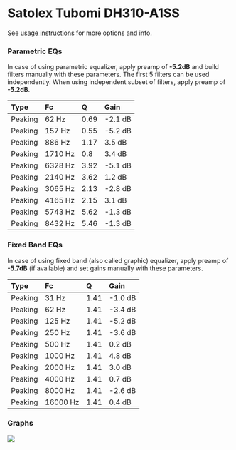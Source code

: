 # Satolex Tubomi DH310-A1SS
See [usage instructions](https://github.com/jaakkopasanen/AutoEq#usage) for more options and info.

### Parametric EQs
In case of using parametric equalizer, apply preamp of **-5.2dB** and build filters manually
with these parameters. The first 5 filters can be used independently.
When using independent subset of filters, apply preamp of **-5.2dB**.

| Type    | Fc      |    Q | Gain    |
|:--------|:--------|:-----|:--------|
| Peaking | 62 Hz   | 0.69 | -2.1 dB |
| Peaking | 157 Hz  | 0.55 | -5.2 dB |
| Peaking | 886 Hz  | 1.17 | 3.5 dB  |
| Peaking | 1710 Hz | 0.8  | 3.4 dB  |
| Peaking | 6328 Hz | 3.92 | -5.1 dB |
| Peaking | 2140 Hz | 3.62 | 1.2 dB  |
| Peaking | 3065 Hz | 2.13 | -2.8 dB |
| Peaking | 4165 Hz | 2.15 | 3.1 dB  |
| Peaking | 5743 Hz | 5.62 | -1.3 dB |
| Peaking | 8432 Hz | 5.46 | -1.3 dB |

### Fixed Band EQs
In case of using fixed band (also called graphic) equalizer, apply preamp of **-5.7dB**
(if available) and set gains manually with these parameters.

| Type    | Fc       |    Q | Gain    |
|:--------|:---------|:-----|:--------|
| Peaking | 31 Hz    | 1.41 | -1.0 dB |
| Peaking | 62 Hz    | 1.41 | -3.4 dB |
| Peaking | 125 Hz   | 1.41 | -5.2 dB |
| Peaking | 250 Hz   | 1.41 | -3.6 dB |
| Peaking | 500 Hz   | 1.41 | 0.2 dB  |
| Peaking | 1000 Hz  | 1.41 | 4.8 dB  |
| Peaking | 2000 Hz  | 1.41 | 3.0 dB  |
| Peaking | 4000 Hz  | 1.41 | 0.7 dB  |
| Peaking | 8000 Hz  | 1.41 | -2.6 dB |
| Peaking | 16000 Hz | 1.41 | 0.4 dB  |

### Graphs
![](https://raw.githubusercontent.com/jaakkopasanen/AutoEq/master/results/crinacle/usound/Satolex%20Tubomi%20DH310-A1SS/Satolex%20Tubomi%20DH310-A1SS.png)